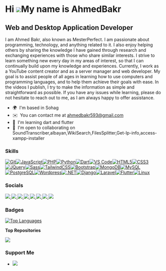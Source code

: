 Hi ![](https://user-images.githubusercontent.com/18350557/176309783-0785949b-9127-417c-8b55-ab5a4333674e.gif)My name is AhmedBakr
=================================================================================================================================

Web and Desktop Application Developer
-------------------------------------

I am Ahmed Bakr, also known as MesterPerfect. I am passionate about programming, technology, and anything related to it. I also enjoy helping others by sharing the knowledge I have gained through research and exchanging experiences with those who share similar interests. I strive to learn something new every day in my areas of interest, so that I can continually build upon my knowledge and experiences. Currently, I work as a YouTube content creator and as a server manager and web developer. My goal is to assist people of all ages in learning how to use computers and programming languages, and to help them achieve their goals with ease. In the videos I publish, I try to make the information as simple and straightforward as possible. If you have any issues while learning, please do not hesitate to reach out to me, as I am always happy to offer assistance.

* 🌍  I'm based in Sohag
* ✉️  You can contact me at [ahmedbakr593@gmail.com](mailto:ahmedbakr593@gmail.com)
* 🧠  I'm learning dart and flutter
* 🤝  I'm open to collaborating on SoundTranscriber,albayan,WikiSearch,FilesSplitter,Get-Ip-info,access-xampp-installer

### Skills
[![Git](https://raw.githubusercontent.com/danielcranney/readme-generator/main/public/icons/skills/git-colored.svg)](https://git-scm.com/)[![JavaScript](https://raw.githubusercontent.com/danielcranney/readme-generator/main/public/icons/skills/javascript-colored.svg)](https://developer.mozilla.org/en-US/docs/Web/JavaScript)[![PHP](https://raw.githubusercontent.com/danielcranney/readme-generator/main/public/icons/skills/php-colored.svg)](https://www.php.net/)[![Python](https://raw.githubusercontent.com/danielcranney/readme-generator/main/public/icons/skills/python-colored.svg)](https://www.python.org/)[![Dart](https://raw.githubusercontent.com/danielcranney/readme-generator/main/public/icons/skills/dart-colored.svg)](https://dart.dev/)[![VS Code](https://raw.githubusercontent.com/danielcranney/readme-generator/main/public/icons/skills/visualstudiocode.svg)](https://code.visualstudio.com/)[![HTML5](https://raw.githubusercontent.com/danielcranney/readme-generator/main/public/icons/skills/html5-colored.svg)](https://developer.mozilla.org/en-US/docs/Glossary/HTML5)[![CSS3](https://raw.githubusercontent.com/danielcranney/readme-generator/main/public/icons/skills/css3-colored.svg)](https://www.w3.org/TR/CSS/#css)[![JQuery](https://raw.githubusercontent.com/danielcranney/readme-generator/main/public/icons/skills/jquery-colored.svg)](https://jquery.com/)[![Sass](https://raw.githubusercontent.com/danielcranney/readme-generator/main/public/icons/skills/sass-colored.svg)](https://sass-lang.com/)[![TailwindCSS](https://raw.githubusercontent.com/danielcranney/readme-generator/main/public/icons/skills/tailwindcss-colored.svg)](https://tailwindcss.com/)[![Bootstrap](https://raw.githubusercontent.com/danielcranney/readme-generator/main/public/icons/skills/bootstrap-colored.svg)](https://getbootstrap.com/)[![MongoDB](https://raw.githubusercontent.com/danielcranney/readme-generator/main/public/icons/skills/mongodb-colored.svg)](https://www.mongodb.com/)[![MySQL](https://raw.githubusercontent.com/danielcranney/readme-generator/main/public/icons/skills/mysql-colored.svg)](https://www.mysql.com/)[![PostgreSQL](https://raw.githubusercontent.com/danielcranney/readme-generator/main/public/icons/skills/postgresql-colored.svg)](https://www.postgresql.org/)[![Wordpress](https://raw.githubusercontent.com/danielcranney/readme-generator/main/public/icons/skills/wordpress-colored.svg)](https://wordpress.com)[![.NET](https://raw.githubusercontent.com/danielcranney/readme-generator/main/public/icons/skills/dot-net-colored.svg)](https://dotnet.microsoft.com/en-us/)[![Django](https://raw.githubusercontent.com/danielcranney/readme-generator/main/public/icons/skills/django-colored-dark.svg)](https://www.djangoproject.com/)[![Laravel](https://raw.githubusercontent.com/danielcranney/readme-generator/main/public/icons/skills/laravel-colored.svg)](https://laravel.com/)[![Flutter](https://raw.githubusercontent.com/danielcranney/readme-generator/main/public/icons/skills/flutter-colored.svg)](https://flutter.dev/)[![Linux](https://raw.githubusercontent.com/danielcranney/readme-generator/main/public/icons/skills/linux-colored.svg)](https://www.linux.org)


### Socials

   [![](https://raw.githubusercontent.com/danielcranney/readme-generator/main/public/icons/socials/facebook.svg)](https://www.facebook.com/ahmedbakr593)[   ![](https://raw.githubusercontent.com/danielcranney/readme-generator/main/public/icons/socials/github.svg)](https://www.github.com/MesterPerfect)[   ![](https://raw.githubusercontent.com/danielcranney/readme-generator/main/public/icons/socials/instagram.svg)](http://www.instagram.com/ahmedbakr593)[   ![](https://raw.githubusercontent.com/danielcranney/readme-generator/main/public/icons/socials/linkedin.svg)](https://www.linkedin.com/in/ahmedbakr593)[   ![](https://raw.githubusercontent.com/danielcranney/readme-generator/main/public/icons/socials/stackoverflow.svg)](https://www.stackoverflow.com/users/14758904/mester-perfect)[   ![](https://raw.githubusercontent.com/danielcranney/readme-generator/main/public/icons/socials/twitter.svg)](https://www.x.com/ahmedbakr593)[   ![](https://raw.githubusercontent.com/danielcranney/readme-generator/main/public/icons/socials/youtube.svg)](https://www.youtube.com/@mesterperfect)[  ![](https://raw.githubusercontent.com/danielcranney/readme-generator/main/public/icons/socials/threads.svg)](https://www.threads.net/@ahmedbakr593)
### Badges

[![Top Languages](https://github-readme-stats.vercel.app/api/top-langs/?username=MesterPerfect&langs_count=10&title_color=0891b2&text_color=ffffff&icon_color=0891b2&bg_color=1c1917&hide_border=true&locale=en&custom_title=Top%20%Languages)](https://github.com/MesterPerfect)

**Top Repositories**

[![](https://github-readme-stats.vercel.app/api/pin/?username=MesterPerfect&repo=albayan&title_color=0891b2&text_color=ffffff&icon_color=0891b2&bg_color=1c1917&hide_border=true&locale=en)](https://github.com/MesterPerfect/albayan)

### Support Me

*   [![](https://cdn.buymeacoffee.com/buttons/v2/default-yellow.png)](https://www.buymeacoffee.com/mesterperfect)